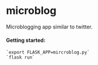 # microblog
Microblogging app similar to twitter.

#### Getting started:
    `export FLASK_APP=mircroblog.py`  
    `flask run`  
